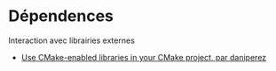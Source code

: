 # Dépendences

Interaction avec librairies externes

- [Use CMake-enabled libraries in your CMake project, par daniperez ](https://coderwall.com/p/y3zzbq/use-cmake-enabled-libraries-in-your-cmake-project)
